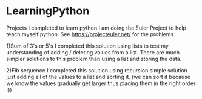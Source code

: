 LearningPython
==============

Projects I completed to learn python
I am doing the Euler Project to help teach myself python.
See https://projecteuler.net/ for the problems.

1)Sum of 3's or 5's
I completed this solution using lists to test my understanding of adding / deleting values from a list.  There are much simpler solutions to this problem than using a list and storing the data.

2)Fib sequence
I completed this solution using recursion simple solution just adding all of the values to a list and sorting it.  (we can sort it because we know the values gradually get larger thus placing them in the right order ;))
